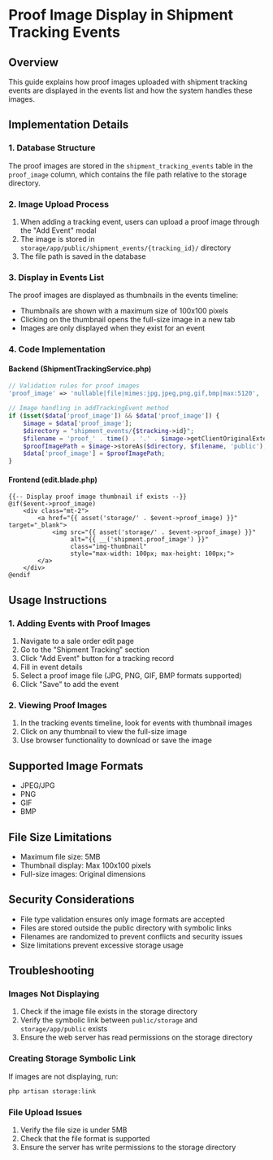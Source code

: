 # Proof Image Display in Shipment Tracking Events

## Overview
This guide explains how proof images uploaded with shipment tracking events are displayed in the events list and how the system handles these images.

## Implementation Details

### 1. Database Structure
The proof images are stored in the `shipment_tracking_events` table in the `proof_image` column, which contains the file path relative to the storage directory.

### 2. Image Upload Process
1. When adding a tracking event, users can upload a proof image through the "Add Event" modal
2. The image is stored in `storage/app/public/shipment_events/{tracking_id}/` directory
3. The file path is saved in the database

### 3. Display in Events List
The proof images are displayed as thumbnails in the events timeline:
- Thumbnails are shown with a maximum size of 100x100 pixels
- Clicking on the thumbnail opens the full-size image in a new tab
- Images are only displayed when they exist for an event

### 4. Code Implementation

#### Backend (ShipmentTrackingService.php)
```php
// Validation rules for proof images
'proof_image' => 'nullable|file|mimes:jpg,jpeg,png,gif,bmp|max:5120',

// Image handling in addTrackingEvent method
if (isset($data['proof_image']) && $data['proof_image']) {
    $image = $data['proof_image'];
    $directory = "shipment_events/{$tracking->id}";
    $filename = 'proof_' . time() . '.' . $image->getClientOriginalExtension();
    $proofImagePath = $image->storeAs($directory, $filename, 'public');
    $data['proof_image'] = $proofImagePath;
}
```

#### Frontend (edit.blade.php)
```blade
{{-- Display proof image thumbnail if exists --}}
@if($event->proof_image)
    <div class="mt-2">
        <a href="{{ asset('storage/' . $event->proof_image) }}" target="_blank">
            <img src="{{ asset('storage/' . $event->proof_image) }}" 
                 alt="{{ __('shipment.proof_image') }}" 
                 class="img-thumbnail" 
                 style="max-width: 100px; max-height: 100px;">
        </a>
    </div>
@endif
```

## Usage Instructions

### 1. Adding Events with Proof Images
1. Navigate to a sale order edit page
2. Go to the "Shipment Tracking" section
3. Click "Add Event" button for a tracking record
4. Fill in event details
5. Select a proof image file (JPG, PNG, GIF, BMP formats supported)
6. Click "Save" to add the event

### 2. Viewing Proof Images
1. In the tracking events timeline, look for events with thumbnail images
2. Click on any thumbnail to view the full-size image
3. Use browser functionality to download or save the image

## Supported Image Formats
- JPEG/JPG
- PNG
- GIF
- BMP

## File Size Limitations
- Maximum file size: 5MB
- Thumbnail display: Max 100x100 pixels
- Full-size images: Original dimensions

## Security Considerations
- File type validation ensures only image formats are accepted
- Files are stored outside the public directory with symbolic links
- Filenames are randomized to prevent conflicts and security issues
- Size limitations prevent excessive storage usage

## Troubleshooting

### Images Not Displaying
1. Check if the image file exists in the storage directory
2. Verify the symbolic link between `public/storage` and `storage/app/public` exists
3. Ensure the web server has read permissions on the storage directory

### Creating Storage Symbolic Link
If images are not displaying, run:
```bash
php artisan storage:link
```

### File Upload Issues
1. Verify the file size is under 5MB
2. Check that the file format is supported
3. Ensure the server has write permissions to the storage directory
